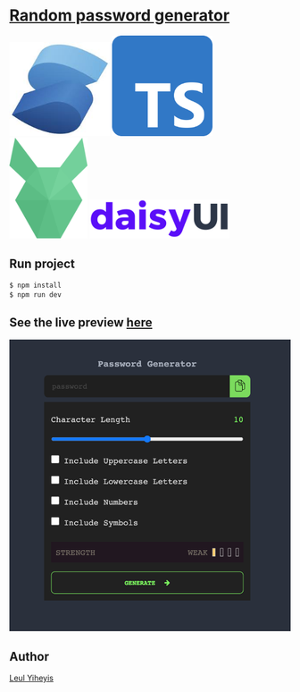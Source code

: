 # [Random password generator]()

<p float="left">
<img src="/images/solidjs-2.jpeg" width=180>
<img src="/images/typescript-1.png" width=180>
<img src="/images/pouchdb-2.png" width=140>
<img src="/images/daisyUI.svg" width=250>
</p>

## Run project
``` bash 
$ npm install 
$ npm run dev
```

## See the live preview [here](https://password-generator-leulyk.vercel.app/)

<img src="/images/screenshot.png">

## Author

<a href="https://linkedin.com/in/leul-yiheyis-a165a394" target="blank">Leul Yiheyis</a>
